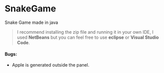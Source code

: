 # SnakeGame
Snake Game made in java 

> I recommend installing the zip file and running it in your own IDE, I used **NetBeans** but you can feel free to use **eclipse** or **Visual Studio Code**.

#### Bugs: 
* Apple is generated outside the panel.


